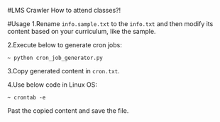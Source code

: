 
#LMS Crawler
How to attend classes?!

#Usage
1.Rename ```info.sample.txt``` to the 
```info.txt``` and then modify its content based on your
curriculum, like the sample.

2.Execute below to generate cron jobs:
```
~ python cron_job_generator.py
```

3.Copy generated content in ```cron.txt```.

4.Use below code in Linux OS:
```
~ crontab -e
```
Past the copied content and save the file.

